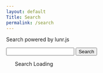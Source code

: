```yaml
---
layout: default
Title: Search
permalink: /search
---
```


Search powered by lunr.js
<form action="/search" id="site_search">
                <input type="text" id="search_box" name="query">
                <input type="submit" value="Search">
              </form> 
<ul id="search_results">Search Loading</ul>

<script src="/js/lunr.min.js"></script>
<script src="https://ajax.googleapis.com/ajax/libs/jquery/1.11.3/jquery.min.js"></script>
<script src="/js/search.js"></script>
<script> 
window.onload = function() {
	var param = location.search;
	qstart = param.search("query=");
	qend = qstart + "query=".length;
	var res = param.slice(qend);
	$("#search_box").val(res);
	$("#site_search").trigger("submit");
};

</script>


